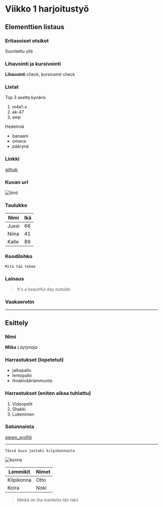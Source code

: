 # Viikko 1 harjoitustyö

## Elementtien listaus

### Eritasoiset otsikot

Suoritettu yllä

### Lihavointi ja kursivointi

**Lihavointi** check, *kursivointi* check

### Listat

Top 3 asetta kynäris
1. m4a1-s
2. ak-47
3. awp

Hedelmiä
- banaani
- omena
- päärynä
  
### Linkki
[github](https://github.com/)

### Kuvan url

![bird](https://encrypted-tbn0.gstatic.com/images?q=tbn:ANd9GcQitnM-UfWQqmxsXKcQKoUWt0nmS738A1ZGUQ&s)

### Taulukko

| Nimi  | Ikä |
|-------|-----|
| Jussi | 66  |
| Niina | 41  |
| Kalle | 89  |

### Koodilohko

```Mitä tää tekee```

### Lainaus

>It's a beautiful day outside.

### Vaakaerotin

---

## Esittely

### Nimi

**Miika** *Löytynoja*

### Harrastukset (lopetetut)

- jalkapallo
- lentopallo
- ilmakivääriammunta

### Harrastukset (eniten aikaa tuhlattu)

 1. Videopelit
 2. Shakki
 3. Lukeminen
   
### Satunnaista

[steam_profiili](https://steamcommunity.com/profiles/76561198160130960/)

---

```Tässä kuva jostaki kilpikonnasta```

![konna](https://cdn11.bigcommerce.com/s-skdyft6w8e/images/stencil/original/carousel/5/1__67560.jpg?c=1&imbypass=on)

| Lemmikit   | Nimet |
|------------|-------|
| Kilpikonna | Otto  |
| Koira      | Noki  |

>Meikä on iha mankelis tän takii